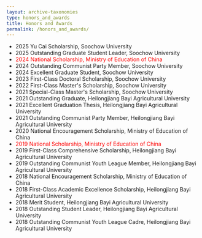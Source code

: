 ```yaml
---
layout: archive-taxonomies
type: honors_and_awards
title: Honors and Awards
permalink: /honors_and_awards/
---
```


- 2025 Yu Cai Scholarship, Soochow University  
- 2025 Outstanding Graduate Student Leader, Soochow University  
- <span style="color:red">2024 National Scholarship, Ministry of Education of China</span>  
- 2024 Outstanding Communist Party Member, Soochow University  
- 2024 Excellent Graduate Student, Soochow University  
- 2023 First-Class Doctoral Scholarship, Soochow University  
- 2022 First-Class Master's Scholarship, Soochow University  
- 2021 Special-Class Master's Scholarship, Soochow University  
- 2021 Outstanding Graduate, Heilongjiang Bayi Agricultural University  
- 2021 Excellent Graduation Thesis, Heilongjiang Bayi Agricultural University  
- 2021 Outstanding Communist Party Member, Heilongjiang Bayi Agricultural University  
- 2020 National Encouragement Scholarship, Ministry of Education of China  
- <span style="color:red">2019 National Scholarship, Ministry of Education of China</span>  
- 2019 First-Class Comprehensive Scholarship, Heilongjiang Bayi Agricultural University  
- 2019 Outstanding Communist Youth League Member, Heilongjiang Bayi Agricultural University  
- 2018 National Encouragement Scholarship, Ministry of Education of China  
- 2018 First-Class Academic Excellence Scholarship, Heilongjiang Bayi Agricultural University  
- 2018 Merit Student, Heilongjiang Bayi Agricultural University  
- 2018 Outstanding Student Leader, Heilongjiang Bayi Agricultural University  
- 2018 Outstanding Communist Youth League Cadre, Heilongjiang Bayi Agricultural University  


